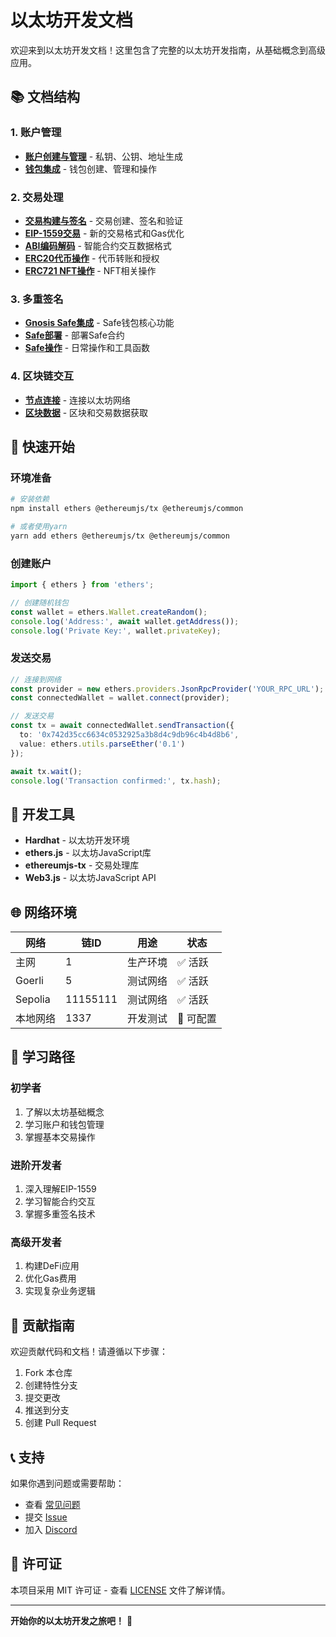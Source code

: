 # 以太坊开发文档

欢迎来到以太坊开发文档！这里包含了完整的以太坊开发指南，从基础概念到高级应用。

## 📚 文档结构

### 1. 账户管理
- **[账户创建与管理](./account/account.md)** - 私钥、公钥、地址生成
- **[钱包集成](./account/wallet.md)** - 钱包创建、管理和操作

### 2. 交易处理
- **[交易构建与签名](./tx/transaction.md)** - 交易创建、签名和验证
- **[EIP-1559交易](./tx/eip1559.md)** - 新的交易格式和Gas优化
- **[ABI编码解码](./tx/abi-decode.md)** - 智能合约交互数据格式
- **[ERC20代币操作](./tx/erc20.md)** - 代币转账和授权
- **[ERC721 NFT操作](./tx/abi-decode-erc721.md)** - NFT相关操作

### 3. 多重签名
- **[Gnosis Safe集成](./multisig/safe/gnosis.md)** - Safe钱包核心功能
- **[Safe部署](./multisig/safe/deploy.md)** - 部署Safe合约
- **[Safe操作](./multisig/safe/helper.md)** - 日常操作和工具函数

### 4. 区块链交互
- **[节点连接](./blockchain/README.md)** - 连接以太坊网络
- **[区块数据](./blockchain/README.md)** - 区块和交易数据获取

## 🚀 快速开始

### 环境准备
```bash
# 安装依赖
npm install ethers @ethereumjs/tx @ethereumjs/common

# 或者使用yarn
yarn add ethers @ethereumjs/tx @ethereumjs/common
```

### 创建账户
```typescript
import { ethers } from 'ethers';

// 创建随机钱包
const wallet = ethers.Wallet.createRandom();
console.log('Address:', await wallet.getAddress());
console.log('Private Key:', wallet.privateKey);
```

### 发送交易
```typescript
// 连接到网络
const provider = new ethers.providers.JsonRpcProvider('YOUR_RPC_URL');
const connectedWallet = wallet.connect(provider);

// 发送交易
const tx = await connectedWallet.sendTransaction({
  to: '0x742d35cc6634c0532925a3b8d4c9db96c4b4d8b6',
  value: ethers.utils.parseEther('0.1')
});

await tx.wait();
console.log('Transaction confirmed:', tx.hash);
```

## 🔧 开发工具

- **Hardhat** - 以太坊开发环境
- **ethers.js** - 以太坊JavaScript库
- **ethereumjs-tx** - 交易处理库
- **Web3.js** - 以太坊JavaScript API

## 🌐 网络环境

| 网络     | 链ID     | 用途     | 状态     |
| -------- | -------- | -------- | -------- |
| 主网     | 1        | 生产环境 | ✅ 活跃   |
| Goerli   | 5        | 测试网络 | ✅ 活跃   |
| Sepolia  | 11155111 | 测试网络 | ✅ 活跃   |
| 本地网络 | 1337     | 开发测试 | 🔧 可配置 |

## 📖 学习路径

### 初学者
1. 了解以太坊基础概念
2. 学习账户和钱包管理
3. 掌握基本交易操作

### 进阶开发者
1. 深入理解EIP-1559
2. 学习智能合约交互
3. 掌握多重签名技术

### 高级开发者
1. 构建DeFi应用
2. 优化Gas费用
3. 实现复杂业务逻辑

## 🤝 贡献指南

欢迎贡献代码和文档！请遵循以下步骤：

1. Fork 本仓库
2. 创建特性分支
3. 提交更改
4. 推送到分支
5. 创建 Pull Request

## 📞 支持

如果你遇到问题或需要帮助：

- 查看 [常见问题](./FAQ.md)
- 提交 [Issue](../../issues)
- 加入 [Discord](https://discord.gg/ethereum)

## 📄 许可证

本项目采用 MIT 许可证 - 查看 [LICENSE](../../LICENSE) 文件了解详情。

---

**开始你的以太坊开发之旅吧！** 🚀
